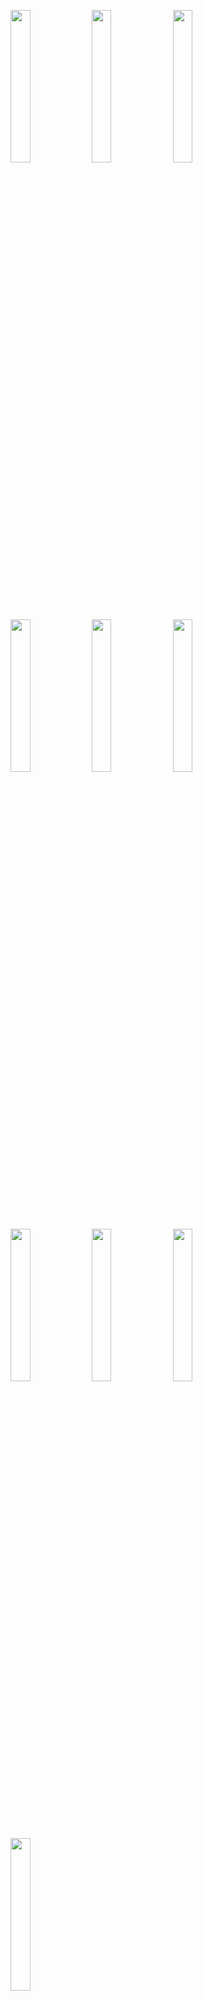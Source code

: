 <img width="25%" src="https://user-images.githubusercontent.com/31420144/99986972-709b0b00-2de2-11eb-8574-30efd516f5d7.png"></img> 
<img width="25%" src="https://user-images.githubusercontent.com/31420144/99986964-6da01a80-2de2-11eb-9a68-667fc6ec4f28.png"></img> 
<img width="25%" src="https://user-images.githubusercontent.com/31420144/99987006-827cae00-2de2-11eb-9b49-0a258be93c32.png"></img> 
<img width="25%" src="https://user-images.githubusercontent.com/31420144/99987027-8ad4e900-2de2-11eb-99cb-27ab6cfc8580.png"></img> 
<img width="25%" src="https://user-images.githubusercontent.com/31420144/99987021-87416200-2de2-11eb-9b44-77bd86d98449.png"></img> 
<img width="25%" src="https://user-images.githubusercontent.com/31420144/99987046-91636080-2de2-11eb-95dd-1e827df5bd48.png"></img> 
<img width="25%" src="https://user-images.githubusercontent.com/31420144/99987058-96c0ab00-2de2-11eb-91a2-082e734ec8a5.png"></img> 
<img width="25%" src="https://user-images.githubusercontent.com/31420144/99987075-9de7b900-2de2-11eb-9b8d-ead30d9688b4.png"></img> 
<img width="25%" src="https://user-images.githubusercontent.com/31420144/99987094-a2ac6d00-2de2-11eb-9fbf-e0754a02ad60.png"></img> 
<img width="25%" src="https://user-images.githubusercontent.com/31420144/99987115-a809b780-2de2-11eb-8f61-6639919e7ca3.png"></img>
